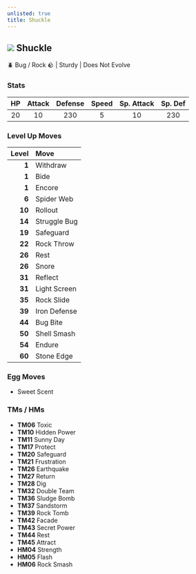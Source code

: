 ```yaml
---
unlisted: true
title: Shuckle
---
```

## ![](https://serebii.net/emerald/pokemon/213.png) Shuckle
🪲 Bug / Rock 🪨 | Sturdy | Does Not Evolve

### Stats

| HP | Attack | Defense | Speed | Sp. Attack | Sp. Def |
|:---:|:---:|:---:|:---:|:---:|:---:|
| 20 | 10 | 230 | 5 | 10 | 230 |

### Level Up Moves

| Level | Move |
|---:|:---|
| **1** | Withdraw |
| **1** | Bide |
| **1** | Encore |
| **6** | Spider Web |
| **10** | Rollout |
| **14** | Struggle Bug |
| **19** | Safeguard |
| **22** | Rock Throw |
| **26** | Rest |
| **26** | Snore |
| **31** | Reflect |
| **31** | Light Screen |
| **35** | Rock Slide |
| **39** | Iron Defense |
| **44** | Bug Bite |
| **50** | Shell Smash |
| **54** | Endure |
| **60** | Stone Edge |

### Egg Moves
 - Sweet Scent

### TMs / HMs
 - **TM06** Toxic
 - **TM10** Hidden Power
 - **TM11** Sunny Day
 - **TM17** Protect
 - **TM20** Safeguard
 - **TM21** Frustration
 - **TM26** Earthquake
 - **TM27** Return
 - **TM28** Dig
 - **TM32** Double Team
 - **TM36** Sludge Bomb
 - **TM37** Sandstorm
 - **TM39** Rock Tomb
 - **TM42** Facade
 - **TM43** Secret Power
 - **TM44** Rest
 - **TM45** Attract
 - **HM04** Strength
 - **HM05** Flash
 - **HM06** Rock Smash